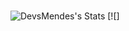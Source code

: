 ###
![DevsMendes's Stats](https://github-readme-stats.vercel.app/api?username=DevsMendes&theme=tokyonight&show_icons=true&hide_border=true&count_private=true)
[![]


